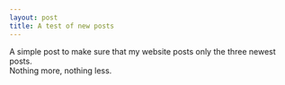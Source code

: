 ```yaml
---
layout: post
title: A test of new posts
---
```


A simple post to make sure that my website posts only the three newest posts.
<br>
Nothing more, nothing less.
<br>
<br>
